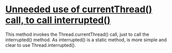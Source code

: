 # [Unneeded use of currentThread() call, to call interrupted()](https://spotbugs.readthedocs.io/en/latest/bugDescriptions.html#STI_INTERRUPTED_ON_CURRENTTHREAD)

This method invokes the Thread.currentThread() call, just to call the interrupted() method. As interrupted() is a
static method, is more simple and clear to use Thread.interrupted().